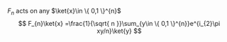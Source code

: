 $F_{n}$ acts on any $\ket{x}\in \{ 0,1 \}^{n}$
$$
F_{n}\ket{x} =\frac{1}{\sqrt{ n }}\sum_{y\in \{ 0,1 \}^{n}}e^{i_{2}\pi xy/n}\ket{y}
$$
